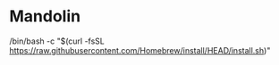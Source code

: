 # Mandolin
/bin/bash -c "$(curl -fsSL https://raw.githubusercontent.com/Homebrew/install/HEAD/install.sh)"
